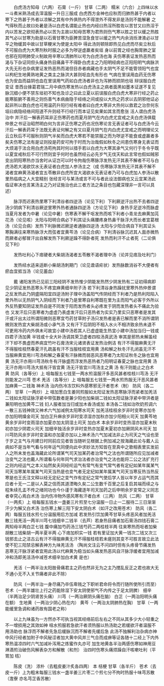<!-- { "loadSidebar": true } -->
　　白虎汤方知母（六两） 石膏（一斤） 甘草（二两） 糯米（六合）上四味以水一斗煮米熟汤成去滓温服一升日三服成 白虎西方金神也应秋而归肺热甚于内者以寒下之热甚于外者以凉解之其有中外俱热内不得泄外不得发非是汤则不能解暑 之气得秋而止故曰处暑是汤以白虎名谓能止热也内经曰热淫所胜佐以苦甘又曰热淫于内以苦发之欲彻表热必以苦为主故以知母苦寒为君热则伤气寒以胜之甘以缓之热胜其气必以甘寒为助是以石膏甘寒为臣脾苦湿急食甘以缓之热气内余消烁津液必以甘平之物缓其中故以甘草粳米为使是太阳中 得此汤则顿除即热见白虎而尽矣立秋后不可服白虎为大寒剂秋时服之必多为哕逆虚羸者矣垣 身以前胃之经也胸胃肺之室也邪在阳明肺受火制故用辛寒以清肺所以号为白虎汤也海 夫伤寒表证发热恶热而渴与下杂证同但头痛身热目痛鼻干不得卧白虎主之乃阳明经病也正阳阳明气病脉洪大先无形也杂病里证发热恶热而渴但目赤者病藏也手太阴气不足不能管领阳气也宜以枸杞生地黄熟地黄之类主之脉洪大甚则呕血先有形也 气病在里误用血药无伤寒也为安血而益阴也血在里误用气药如白虎汤者非也为泻肺而损阴也垣 辩误服白虎变证 昔西台掾葛君瑞二月中病伤寒发热以白虎汤主之病者面黑如墨本证遂不复见脉沉细小便不禁东垣初不知也及诊之曰此立夏以前误服白虎白虎大寒非行经之药止能寒脏腑不善用之则伤善气本病曲隐于经络之间或投以大热之药求以去阴邪他证必起非所以救白虎也可用温药升阳行经有难者曰白虎大寒非大热何以救君之治奈何东垣曰病隐经络间阳道不升则经不行经行而本证见矣果如其言而愈张 活人谓白虎汤治中 并汗后一解表药耳非正伤寒药也而夏月阴气在内白虎尤宜戒之夫白虎汤俱载仲景之书证治昭然明白何为言非正伤寒之药也况伤寒论言无表证者可与白虎汤今云汗后一解表药耳于法既无表证何解之有又曰夏月阴气在内白虎尤宜戒之而明理论又云立秋后不可服秋则阴气半矣而白虎大寒若不能禁服之而为哕逆不能食或虚羸者多矣夫伤寒之法有是证则投是药安可拘于时而为治哉假如秋冬之间患伤寒身无表证而大烦渴于法合用白虎汤苟拘其时何以措手若以白虎为大寒其承气又何行于冬令乎既以夏宜戒秋后不可行然则宜乎何时也虽然经云必先岁气无伐天和此言常也假如贼邪变出阴阳寒热亦当舍时从证岂可以时令拘哉伤寒脉浮发热无汗其表不解者不可与白虎汤若大渴欲饮水无表证者白虎加人参汤主之（成 伤寒脉浮发热无汗其表不解不渴者宜麻黄汤渴者宜五苓散非白虎所宜大渴欲水无表证者乃可与白虎加人参汤以散里热临病之人大宜精别 张经言可与某汤或言不可与者此设法御病也又云宜某汤此临证审决也言某汤主之乃对证施治也此三者方法之条目也包藏深理非一言可以具述）

　　脉浮而迟表热里寒下利清谷者四逆汤（论见下利）下利厥逆汗出热不去者四逆汤少阴病下利清谷厥逆里寒外热者通脉四逆汤（方论见下利）身热手足逆冷而脉虚当夏月发者为中暑（论见中暑）伤寒表不解干呕发热而咳下利者小青龙去麻黄加芫花汤（论见咳）太阳与阳明合病必下利其证头痛腰疼身热鼻干脉浮大而长者宜葛根汤（论见合病）发热下利脉微迟厥逆者通脉四逆汤 太阳与少阳合病自下利其证头寒胸满往来寒热脉浮大而弦者宜黄芩汤（论见合病）下利清谷脉沉迟其人面赤微热而厥者必郁冒汗出自解发热下利厥逆躁不得卧者死 发热而利汗不止者死（二论俱见下利）

　　发热吐利心下痞硬者大柴胡汤渴者五苓散不渴者理中汤（论并见痞及吐利门）

　　发热经水适来适断小柴胡汤刺期门（论见谵语疟状）发热脉数消谷不大便者有瘀血宜抵当汤（论见蓄血）

　　戴 诸阳发热已见前三阳经阴不发热惟少阴能发热然少阴发热有二证初得病即见少阴证发热恶寒头不疼宜麻黄细辛附子汤 若下利清谷身热躁扰里寒外热仲景谓之反发热此乃阴盛隔阳宜四逆汤附子理中汤盖阳气传阴经而下利者乃是热利阳陷入里外所以无热阴气入阴经而下利者乃是里寒自利寒既在里为主而阳气必客于外所以外反热要知阴证发热自是不同发于阳而发热者头必疼发于阴而发热者头不痛此为验也 又发汗后只恶寒者为虚虚乃表虚发汗后只恶热者为实实乃里实只恶寒者是发其汗或汗出太过所谓阳微则恶寒宜芍药甘草附子汤只发热者是表已解而里不消所谓阴微则发热宜大柴胡汤或小承气汤 又有汗下后阴阳不相入水火不相济致余热未退不可更用冷药内外俱未可故宜小建中汤若其人已虚虚能生热宜小建中汤加当归一钱或四君子汤加黄 半钱或十全大补汤调其荣卫虚者四柱汤真武汤 审其是邪热未解虽经汗下却不畏虚而养病宜竹叶石膏汤宋元诸贤表证发热治例洁 有汗不得服麻黄无汗不得服桂枝然春夏汗孔疏虽有汗不当服桂枝宜用黄 汤和解之秋冬汗孔闭虽无汗不当服麻黄宜用川芎汤和解之春夏有汗脉微而弱恶风恶寒者乃太阳证秋冬之脉也宜用黄 汤无汗亦用川芎汤秋冬有汗脉盛而浮发热恶热者乃阳明证春夏之脉也宜用黄 汤无汗亦用川芎汤大抵有汗皆宜黄 汤无汗皆宜川芎汤主之黄 汤 有汗则能止之白术 黄 防风（各等分）上 咀每服五七钱至一两水煎温服汗多恶风甚者桂枝川芎汤 无汗则能发之川芎 苍术 羌活（各等分）上 咀每服五七钱至一两水煎热服无汗恶风甚者加麻黄一二钱海 神术汤 治内伤冷冻饮料外感寒邪无汗者苍术（制） 防风（各二两） 甘草（一两炒）上 咀加葱白生姜同煎服如太阳证发热恶寒脉浮而紧者加羌活二钱如太阳证脉浮紧中带弦数者是兼少阳也加柴胡二钱如太阳证脉浮紧中带洪者是兼阳明也加黄芩二钱 妇人服者加当归或加木香汤或加 本汤各二钱如治吹奶煎调六一散三五钱神效又神术六气加减例太阳寒水司天 加羌活桂枝余岁非时变寒亦加冬亦加阳明燥金司天 加白芷升麻余岁非时变凉湿亦加秋亦加少阳相火司天 加黄芩地黄余岁非时变雨湿亦加夏亦加太阴湿土司天 加白术 本余岁非时变热湿亦加夏末秋初亦加少阴君火司天 加细辛独活余岁非时变热亦加夏末夏初亦加厥阴风木司天 加川芎防风余岁非时变温和亦加夏亦加以上神术汤六气加减法非止为司天之气设也至于岁之主气与月建日时同前应见者皆当随听见根据上例加减之按海藏此论与戴人云病如不是当年气看与何年运气同便向此中求妙法方知皆在至真中之歌相表里实发前人之所未发也盖海藏此论所谓某气司天加某药者治常气之法也所谓随所应见加减者治变气之法也戴人所谓看与何年同气求治法者亦治变气之法也能将二公之法扩充行之则内经运气之本义灿然矣夫同经纶运气有常气有变气常气者有定纪如某年属某气司天当寒某年属某气司天当热是也变气者无定纪如某年属某气司天当寒反热当热反寒是也王氏注文释以经无定纪之变气作有定纪之常气使后学人皆以年岁占运气而其应者十无一二是以人莫之信而其道湮晦久矣二公生数千百里之后复启其端而续之与程朱续孔孟不传之绪同功也今仆谨于海藏逐年司天加药之后申明余岁变常之义同志者幸究心焉白术汤 治内伤冷物外感风寒有汗者白术（三两） 防风（二两） 甘草（一两炙）上 咀每服五钱水一盏姜三片煎至七分温服一日止一二服待二三日渐渐汗少为解又白术汤 治伤寒上解三阳下安太阴白术（如汗之改用苍术） 防风（各二两）每服五钱水煎七分温服用后方加减 若发热引饮加黄芩甘草头疼恶风者加羌活散三钱羌活一两半川芎七钱细辛二钱半（去芦）若身热目痛者加石膏汤四钱石膏二两知母半两白芷七钱 腹中痛加芍药汤三钱芍药二两桂枝半两 往来寒热而呕者加柴胡散三钱柴胡一两半夏半两 心下痞加枳实一钱 若有里证加大黄一钱次二钱又次三钱邪去止之洁古云有汗不得服麻黄无汗不得服桂枝若未瘥则其变不可胜言故立此法使不犯三阳禁忌解表神方九味羌活汤 （陶尚文注云不问四时但有头疼骨节痛发热恶寒无汗脉浮紧者宜用此汤以代麻黄为稳当如头痛发热恶风自汗脉浮缓者宜用加减冲和汤即羌活汤中减苍术细辛加白术黄 是也）

　　羌活（一两半治太阳肢骨痛君主之药也然非无为之主乃搅乱反正之君也故大无不通小无不入关节痛者非此不除）

　　防风（一两半治一身尽痛乃卒伍卑贱之下职听君命将令而行随所使所引而至） 苍术（一两半雄壮上行之药能除湿下安太阴使邪气不内传之于足太阴脾） 细辛（半两治足少阴肾苦头痛） 川芎（一两治厥阴头痛在脑） 白芷（一两治阳明头痛在额） 生地黄（一两治少阴心热在内） 黄芩（一两治太阴肺热在胸） 甘草（一两能缓里急调和诸药故有国老之称）

　　以上九味虽为一方然亦不可执当视其经络前后左右之不同从其多少大小轻重之不一增损用之其效如神 咀水煎服若急欲汗者须热服以热汤助之若缓欲汗者温服不用汤助也 脉浮而不解者先急后缓脉沉而不解者先缓后急 此汤不独解利治杂病亦神中风行经者加附子中风秘涩者加大黄中风并三气合而成痹等证各随十二经上下内外寒热温凉四时六气加减补泻用之炼蜜作丸亦可 加生地黄各半治两感伤寒如神用豆淋酒煎治破伤风解表杂方和解散（和剂） 治四时伤寒头痛烦躁自汗咳嗽吐利（平胃加 桔）

　　陈皮（洗） 浓朴（去粗皮姜汁炙各四两） 本 桔梗 甘草（各半斤） 苍术（去皮一斤）上为粗末每服三钱水一盏半姜三片枣二个煎七分不拘时热服十味芎苏散（澹寮 亦名芎芷香苏散）

